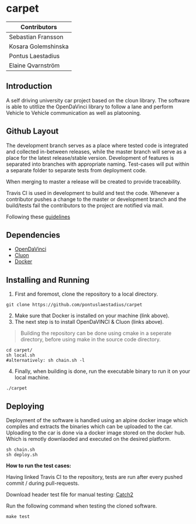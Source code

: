 # carpet

| Contributors        |
| ------------------- |
| Sebastian Fransson  |
| Kosara Golemshinska |
| Pontus Laestadius   |
| Elaine Qvarnström   |

## Introduction
A self driving university car project based on the cloun library. The software is able to utitlize the OpenDaVinci library to follow a lane and perform Vehicle to Vehicle communication as well as platooning.


## Github Layout
The development branch serves as a place where tested code is integrated and collected in-between releases, while the master branch will serve as a place for the latest release/stable version.
Development of features is separated into branches with appropriate naming.
Test-cases will put within a separate folder to separate tests from deployment code.

When merging to master a release will be created to provide traceability.

Travis CI is used in development to build and test the code. Whenever a contributor pushes a change to the master or development branch and the build/tests fail the contributors to the project are notified via mail. 

Following these [guidelines](http://nvie.com/posts/a-successful-git-branching-model/)

## Dependencies
* [OpenDaVinci](https://github.com/se-research/OpenDaVINCI)
* [Cluon](https://github.com/chrberger/libcluon)
* [Docker](https://www.docker.com/)

## Installing and Running

1. First and foremost, clone the repository to a local directory.
```
git clone https://github.com/pontuslaestadius/carpet
```
2. Make sure that Docker is installed on your machine (link above).
3. The next step is to install OpenDaVINCI & Cluon (links above).

> Building the repository can be done using cmake in a seperate directory, before using make in the source code directory.
```
cd carpet/
sh local.sh 
#alternatively: sh chain.sh -l
```

4. Finally, when building is done, run the executable binary to run it on your local machine.
```
./carpet
```

## Deploying
Deployment of the software is handled using an alpine docker image which compiles and extracts the binaries which can be uploaded to the car.
Uploading to the car is done via a docker image stored on the docker hub.  Which is remotly downlaoded and executed on the desired platform.
```
sh chain.sh
sh deploy.sh
```

**How to run the test cases:**

Having linked Travis CI to the repository, tests are run after every pushed commit / during pull-requests.

Download header test file for manual testing: [Catch2](https://github.com/catchorg/Catch2)

Run the following command when testing the cloned software. 
```
make test
```

